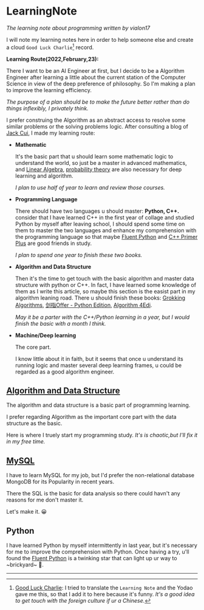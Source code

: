# LearningNote

_The learning note about programming written by vialon17_

I will note my learning notes here in order to help someone else and create a cloud `Good Luck Charlie`[^1] record.

__Learning Route(2022,February,23):__

There I want to be an AI Engineer at first, but I decide to be a Algorithm Engineer after learning a little about the current station of the Computer Science in view of the deep preference of philosophy. So I'm making a plan to improve the learning efficiency.

_The purpose of a plan should be to make the future better rather than do things inflexibly, I privately think._

I prefer construing the Algorithm as an abstract access to resolve some similar problems or the solving problems logic. After consulting a blog of [Jack Cui](https://cuijiahua.com), I made my learning route:
* __Mathematic__
    
    It's the basic part that u should learn some mathematic logic to understand the world, so just be a master in advanced mathematics, and [Linear Algebra](https://www.youtube.com/watch?v=QVKj3LADCnA&list=PL49CF3715CB9EF31D), [probability theory](https://www.youtube.com/watch?v=1uW3qMFA9Ho&list=PLUl4u3cNGP60hI9ATjSFgLZpbNJ7myAg6) are also necessary for deep learning and algorithm.

    _I plan to use half of year to learn and review those courses._

* __Programming Language__

    There should have two languages u should master: __Python, C++.__ consider that I have learned C++ in the first year of collage and studied Python by myself after leaving school, I should spend some time on them to master the two languages and enhance my comprehension with the programming language so that maybe [Fluent Python](https://github.com/silenove/python_ebook/blob/master/%E6%B5%81%E7%95%85%E7%9A%84python.pdf) and [C++ Primer Plus](https://shenjun4cplusplus.github.io/cplusplushtml/) are good friends in study.

    _I plan to spend one year to finish these two books._

* __Algorithm and Data Structure__

    Then it's the time to get touch with the basic algorithm and master data structure with python or C++. In fact, I have learned some knowledge of them as I write this article, so maybe this section is the easist part in my algorithm leaning road. There u should finish these books: [Grokking Algorithms](https://github.com/bat67/awesome-algorithm-books/blob/master/classic%20algorithms/%E7%AE%97%E6%B3%95%E5%9B%BE%E8%A7%A3%20-%202017.pdf), [剑指Offer - Python Edition](https://github.com/JushuangQiao/Python-Offer), [Algorithm 4Edi](https://github.com/hongye612430/awesome-programming-books-1/blob/master/algorithms/%E7%AE%97%E6%B3%95%EF%BC%88%E7%AC%AC4%E7%89%88%EF%BC%89.pdf).

    _May it be a parter with the C++/Python learning in a year, but I would finish the basic with a month I think._

* __Machine/Deep learning__
  
    The core part.
    
    I know little about it in faith, but it seems that once u understand its running logic and master several deep learning frames, u could be regarded as a good algorithm engineer. 


## [Algorithm and Data Structure](./Algorithm/Algorithm.md)

The algorithm and data structure is a basic part of programming learning. 

I prefer regarding Algorithm as the important core part with the data structure as the basic.

Here is where I truely start my programming study. *It's is chaotic,but I'll fix it in my free time.*

## [MySQL](MySQL.md)

I have to learn MySQL for my job, but I'd prefer the non-relational database MongoDB for its Popularity in recent years. 

There the SQL is the basic for data analysis so there could havn't any reasons for me don't master it.

Let's make it. 😀

## Python

I have learned Python by myself intermittently in last year, but it's necessary for me to improve the comprehension with Python. Once having a try, u'll found the [Fluent Python](./Python/fluent_python.md) is a twinking star that can light up ur way to ~brickyard~ 🤣.

-----
[^1]: [Good Luck Charlie](https://en.wikipedia.org/wiki/Good_Luck_Charlie): I tried to translate the `Learning Note` and the Yodao gave me this, so that I add it to here because it's funny. _It's a good idea to get touch with the foreign culture if ur a Chinese._ 